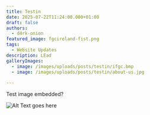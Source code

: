 ```yaml
---
title: Testin
date: 2025-07-22T11:24:00.000+01:00
draft: false
authors:
  - d4rk-onion
featured_image: fgcireland-fist.png
tags:
  - Website Updates
description: LEad
galleryImages:
  - image: /images/uploads/posts/testin/ifgc.bmp
  - image: /images/uploads/posts/testin/about-us.jpg
  
---
```

Test image embedded?

![Alt Text goes here](/images/uploads/posts/testin/about-us.jpg)
